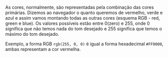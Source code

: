 As cores, normalmente, são representadas pela combinação das cores primárias. Dizemos ao navegador o quanto queremos de
vermelho, verde e azul e assim vamos montando todas as outras cores (esquema RGB - red, green e blue). Os valores possíveis
estão entre 0(zero) e 255, onde 0 significa que não temos nada do tom desejado e 255 significa que temos o máximo do tom desejado.

Exemplo, a forma RGB `rgb(255, 0, 0)` é igual a forma hexadecimal `#FF0000`, ambas representam a cor vermelha.